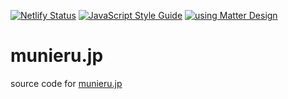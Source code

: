 [![Netlify Status](https://api.netlify.com/api/v1/badges/df9f63fe-2cb3-4024-a774-9c4bb1affcfc/deploy-status)](https://app.netlify.com/sites/munieru/deploys)
[![JavaScript Style Guide](https://img.shields.io/badge/code_style-standard-brightgreen.svg)](https://standardjs.com)
[![using Matter Design](https://img.shields.io/badge/using-Matter%20Design-brightgreen)](https://github.com/munierujp/matter-design)

# munieru.jp
source code for [munieru.jp](https://munieru.jp/)
